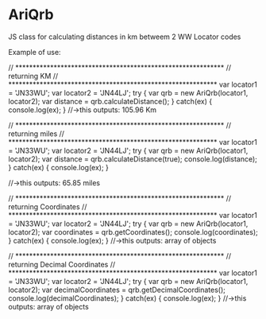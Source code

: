 # AriQrb
JS class for calculating distances in km betweem 2 WW Locator codes

Example of use:

// ************************************************************
// returning KM
// ************************************************************
var locator1 = 'JN33WU';
var locator2 = 'JN44LJ';
try
{
  var qrb = new AriQrb(locator1, locator2);
  var distance = qrb.calculateDistance();
}
catch(ex)
{
  console.log(ex);
}
//->this outputs: 105.96 Km

// ************************************************************
// returning miles
// ************************************************************
var locator1 = 'JN33WU';
var locator2 = 'JN44LJ';
try
{
  var qrb = new AriQrb(locator1, locator2);
  var distance = qrb.calculateDistance(true);
  console.log(distance);
}
catch(ex)
{
  console.log(ex);
}

//->this outputs: 65.85 miles

// ************************************************************
// returning Coordinates
// ************************************************************
var locator1 = 'JN33WU';
var locator2 = 'JN44LJ';
try
{
  var qrb = new AriQrb(locator1, locator2);
  var coordinates = qrb.getCoordinates();
	console.log(coordinates);
}
catch(ex)
{
  console.log(ex);
}
//->this outputs: array of objects

// ************************************************************
// returning Decimal Coordinates
// ************************************************************
var locator1 = 'JN33WU';
var locator2 = 'JN44LJ';
try
{
  var qrb = new AriQrb(locator1, locator2);
  var decimalCoordinates = qrb.getDecimalCoordinates();
	console.log(decimalCoordinates);
}
catch(ex)
{
  console.log(ex);
}
//->this outputs: array of objects
